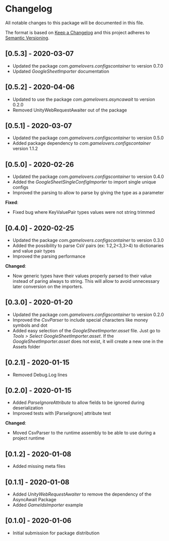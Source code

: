# Changelog
All notable changes to this package will be documented in this file.

The format is based on [Keep a Changelog](http://keepachangelog.com/en/1.0.0/)
and this project adheres to [Semantic Versioning](http://semver.org/spec/v2.0.0.html).

## [0.5.3] - 2020-03-07

- Updated the package *com.gamelovers.configscontainer* to version 0.7.0
- Updated *GoogleSheetImporter* documentation

## [0.5.2] - 2020-04-06

- Updated to use the package *com.gamelovers.asyncawait* to version 0.2.0
- Removed UnityWebRequestAwaiter out of the package

## [0.5.1] - 2020-03-07

- Updated the package *com.gamelovers.configscontainer* to version 0.5.0
- Added package dependency to *com.gamelovers.configscontainer* version 1.1.2

## [0.5.0] - 2020-02-26

- Updated the package *com.gamelovers.configscontainer* to version 0.4.0
- Added the *GoogleSheetSingleConfigImporter* to import single unique configs
- Improved the parsing to allow to parse by giving the type as a parameter

**Fixed**:
- Fixed bug where KeyValuePair types values were not string trimmed

## [0.4.0] - 2020-02-25

- Updated the package *com.gamelovers.configscontainer* to version 0.3.0
- Added the possibility to parse CsV pairs (ex: 1:2,2<3,3>4) to dictionaries and value pair types
- Improved the parsing performance

**Changed**:

- Now generic types have their values properly parsed to their value instead of paring always to string. This will allow to avoid unnecessary later conversion on the importers.

## [0.3.0] - 2020-01-20

- Updated the package *com.gamelovers.configscontainer* to version 0.2.0
- Improved the *CsvParser* to include special characters like money symbols and dot
- Added easy selection of the *GoogleSheetImporter.asset* file. Just go to *Tools > Select GoogleSheetImporter.asset*. If the *GoogleSheetImporter.asset* does not exist, it will create a new one in the Assets folder

## [0.2.1] - 2020-01-15

- Removed Debug.Log lines

## [0.2.0] - 2020-01-15

- Added *ParseIgnoreAttribute* to allow fields to be ignored during deserialization
- Improved tests with [ParseIgnore] attribute test

**Changed**:
- Moved CsvParser to the runtime assembly to be able to use during a project runtime

## [0.1.2] - 2020-01-08

- Added missing meta files

## [0.1.1] - 2020-01-08

- Added *UnityWebRequestAwaiter* to remove the dependency of the AsyncAwait Package
- Added *GameIdsImporter* example

## [0.1.0] - 2020-01-06

- Initial submission for package distribution
